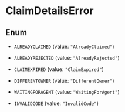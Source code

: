 

# ClaimDetailsError

## Enum


* `ALREADYCLAIMED` (value: `"AlreadyClaimed"`)

* `ALREADYREJECTED` (value: `"AlreadyRejected"`)

* `CLAIMEXPIRED` (value: `"ClaimExpired"`)

* `DIFFERENTOWNER` (value: `"DifferentOwner"`)

* `WAITINGFORAGENT` (value: `"WaitingForAgent"`)

* `INVALIDCODE` (value: `"InvalidCode"`)



